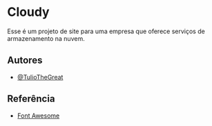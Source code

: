 
# Cloudy

Esse é um projeto de site para uma empresa que oferece serviços de armazenamento na nuvem.


## Autores

- [@TulioTheGreat](https://www.github.com/TulioTheGreat)


## Referência

 - [Font Awesome](https://fontawesome.com/)

